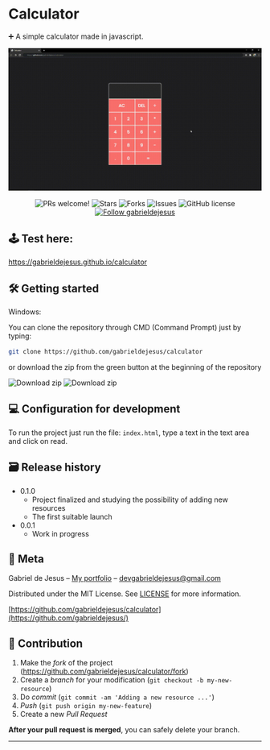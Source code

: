 # Calculator

➕ A simple calculator made in javascript.

![](assets/cover.gif)

<p align="center">
  <img alt="PRs welcome!" src="https://img.shields.io/static/v1?label=PRs&message=WELCOME&style=for-the-badge&color=FF6F6F&labelColor=222222" />
     
   <img alt="Stars" src="https://img.shields.io/github/stars/gabrieldejesus/calculator?color=FF6F6F&label=STARS&logo=3C424B&logoColor=3C424B&style=for-the-badge&labelColor=222222" />

   <img alt="Forks" src="https://img.shields.io/github/forks/gabrieldejesus/calculator?color=FF6F6F&label=FORKS&logo=3C424B&logoColor=3C424B&style=for-the-badge&labelColor=222222" />

   <img alt="Issues" src="https://img.shields.io/github/issues/gabrieldejesus/calculator?color=FF6F6F&label=ISSUES&logo=3C424B&logoColor=3C424B&style=for-the-badge&labelColor=222222" />

   <img alt="GitHub license" src="https://img.shields.io/github/license/gabrieldejesus/calculator?color=FF6F6F&label=LICENSE&logo=3C424B&logoColor=3C424B&style=for-the-badge&labelColor=222222" />

  <a href="https://github.com/gabrieldejesus">
    <img alt="Follow gabrieldejesus" src="https://img.shields.io/static/v1?label=Follow&message=gabrieldejesus&style=for-the-badge&color=FF6F6F&labelColor=222222" />
  </a>
</p>

## 🕹 Test here:

https://gabrieldejesus.github.io/calculator

## 🛠 Getting started

Windows:

You can clone the repository through CMD (Command Prompt) just by typing:

```sh
git clone https://github.com/gabrieldejesus/calculator
```

or download the zip from the green button at the beginning of the repository

<img src="https://i.ibb.co/3mLnKMH/clone.png" alt="Download zip" border="0">

<img src="https://i.ibb.co/3M5CXKm/clone-zip.png" alt="Download zip" border="0">

## 💻 Configuration for development

To run the project just run the file: `index.html`, type a text in the text area and click on read.

## 🗃 Release history

- 0.1.0
  - Project finalized and studying the possibility of adding new resources
  - The first suitable launch
- 0.0.1
  - Work in progress

## 📝 Meta

Gabriel de Jesus – [My portfolio](https://gabrieldesenvolvedor.com/) – devgabrieldejesus@gmail.com

Distributed under the MIT License. See [LICENSE](LICENSE) for more information.

[https://github.com/gabrieldejesus/calculator](https://github.com/gabrieldejesus/)

## 🚀 Contribution

1. Make the _fork_ of the project (<https://github.com/gabrieldejesus/calculator/fork>)
2. Create a _branch_ for your modification (`git checkout -b my-new-resource`)
3. Do _commit_ (`git commit -am 'Adding a new resource ...'`)
4. _Push_ (`git push origin my-new-feature`)
5. Create a new _Pull Request_

**After your pull request is merged**, you can safely delete your branch.

---
